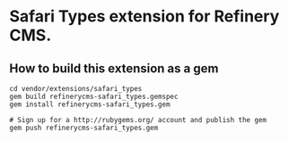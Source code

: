 # Safari Types extension for Refinery CMS.

## How to build this extension as a gem

    cd vendor/extensions/safari_types
    gem build refinerycms-safari_types.gemspec
    gem install refinerycms-safari_types.gem

    # Sign up for a http://rubygems.org/ account and publish the gem
    gem push refinerycms-safari_types.gem